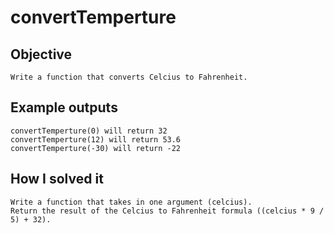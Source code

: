 # convertTemperture

## Objective
    Write a function that converts Celcius to Fahrenheit.

## Example outputs
    convertTemperture(0) will return 32
    convertTemperture(12) will return 53.6
    convertTemperture(-30) will return -22

## How I solved it
    Write a function that takes in one argument (celcius).
    Return the result of the Celcius to Fahrenheit formula ((celcius * 9 / 5) + 32).